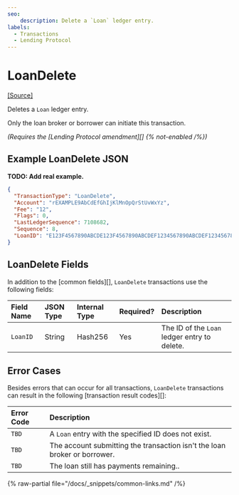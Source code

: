 ```yaml
---
seo:
    description: Delete a `Loan` ledger entry.
labels:
  - Transactions
  - Lending Protocol
---
```

# LoanDelete
[[Source]](https://github.com/ "Source")

Deletes a `Loan` ledger entry.

Only the loan broker or borrower can initiate this transaction.

_(Requires the [Lending Protocol amendment][] {% not-enabled /%})_

## Example LoanDelete JSON

**TODO: Add real example.**
```json
{
  "TransactionType": "LoanDelete",
  "Account": "rEXAMPLE9AbCdEfGhIjKlMnOpQrStUvWxYz",
  "Fee": "12",
  "Flags": 0,
  "LastLedgerSequence": 7108682,
  "Sequence": 8,
  "LoanID": "E123F4567890ABCDE123F4567890ABCDEF1234567890ABCDEF1234567890ABCD"
}
```

## LoanDelete Fields

In addition to the [common fields][], `LoanDelete` transactions use the following fields:

| Field Name     | JSON Type | Internal Type | Required? | Description |
|:-------------- |:----------|:-------------|:----------|:------------|
| `LoanID`       | String    | Hash256      | Yes       | The ID of the `Loan` ledger entry to delete. |

## Error Cases

Besides errors that can occur for all transactions, `LoanDelete` transactions can result in the following [transaction result codes][]:

| Error Code                | Description                        |
| :------------------------ | :----------------------------------|
| `TBD`             | A `Loan` entry with the specified ID does not exist. |
| `TBD`        | The account submitting the transaction isn't the loan broker or borrower. |
| `TBD`          | The loan still has payments remaining.. |

{% raw-partial file="/docs/_snippets/common-links.md" /%}
